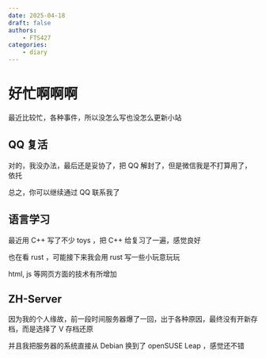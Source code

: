 ```yaml
---
date: 2025-04-18
draft: false
authors:
    - FTS427
categories:
    - diary
---
```


# 好忙啊啊啊

最近比较忙，各种事件，所以没怎么写也没怎么更新小站

## QQ 复活

对的，我没办法，最后还是妥协了，把 QQ 解封了，但是微信我是不打算用了，依托

总之，你可以继续通过 QQ 联系我了

## 语言学习

最近用 C++ 写了不少 toys ，把 C++ 给复习了一遍，感觉良好

也在看 rust ，可能接下来我会用 rust 写一些小玩意玩玩

html, js 等网页方面的技术有所增加

## ZH-Server

因为我的个人缘故，前一段时间服务器爆了一回，出于各种原因，最终没有开新存档，而是选择了 V 存档还原

并且我把服务器的系统直接从 Debian 换到了 openSUSE Leap ，感觉还不错
